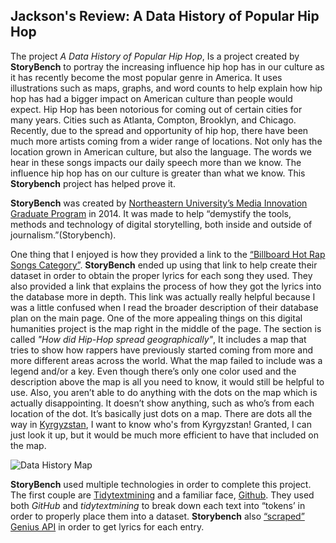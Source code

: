 
Jackson's Review: A Data History of Popular Hip Hop
---

The project _A Data History of Popular Hip Hop_, Is a project created by **StoryBench** to portray the increasing influence hip hop has in our culture as it has recently become the most popular genre in America. It uses illustrations such as maps, graphs, and word counts to help explain how hip hop has had a bigger impact on American culture than people would expect. Hip Hop has been notorious for coming out of certain cities for many years. Cities such as Atlanta, Compton, Brooklyn, and Chicago. Recently, due to the spread and opportunity of hip hop, there have been much more artists coming from a wider range of locations. Not only has the location grown in American culture, but also the language. The words we hear in these songs impacts our daily speech more than we know. The influence hip hop has on our culture is greater than what we know. This **Storybench** project has helped prove it. 

**StoryBench** was created by [Northeastern University’s Media Innovation Graduate Program](https://www.northeastern.edu/graduate/program/master-of-arts-in-journalism-media-innovation-track-5228/) in 2014. It was made to help “demystify the tools, methods and technology of digital storytelling, both inside and outside of journalism.”(Storybench).

 One thing that I enjoyed is how they provided a link to the [“Billboard Hot Rap Songs Category”](https://www.billboard.com/charts/rap-song). **StoryBench**  ended up using that link to help create their dataset in order to obtain the proper lyrics for each song they used. They also provided a link that explains the process of how they got the lyrics into the database more in depth. This link was actually really helpful because I was a little confused when I read the broader description of their database plan on the main page. One of the more appealing things on this digital humanities project is the map right in the middle of the page. The section is called _"How did Hip-Hop spread geographically"_, It includes a map that tries to show how rappers have previously started coming from more and more different areas across the world. What the map failed to include was a legend and/or a key. Even though there’s only one color used and the description above the map is all you need to know, it would still be helpful to use. Also, you aren’t able to do anything with the dots on the map which is actually disappointing. It doesn’t show anything, such as who’s from each location of the dot. It’s basically just dots on a map. There are dots all the way in [Kyrgyzstan](https://www.britannica.com/place/Kyrgyzstan), I want to know who's from Kyrgyzstan! Granted, I can just look it up, but it would be much more efficient to have that included on the map. 
 
 
 ![Data History Map](https://jacksonclyburn.github.io/jacksonclyburn/images/Image9-25-20at5.02PM.jpeg)




**StoryBench** used multiple technologies in order to complete this project. The first couple are [Tidytextmining](https://www.tidytextmining.com) and a familiar face, [Github](https://github.com/afran14/hiphop-text-analysis). They used both _GitHub_ and _tidytextmining_ to break down each text into “tokens’ in order to properly place them into a dataset. **Storybench**  also [“scraped”](https://www.imperva.com/learn/application-security/web-scraping-attack/) [Genius API](https://docs.genius.com) in order to get lyrics for each entry. 

